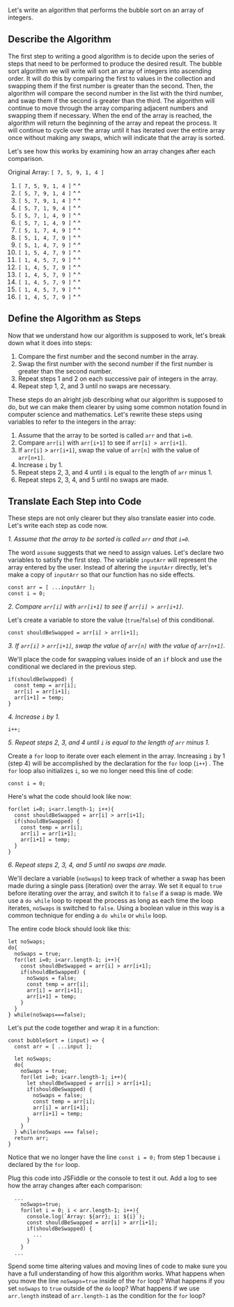 Let's write an algorithm that performs the bubble sort on an array of integers.

## Describe the Algorithm

The first step to writing a good algorithm is to decide upon the series of steps that need to be performed to produce the desired result. The bubble sort algorithm we will write will sort an array of integers into ascending order. It will do this by comparing the first to values in the collection and swapping them if the first number is greater than the second. Then, the algorithm will compare the second number in the list with the third number, and swap them if the second is greater than the third. The algorithm will continue to move through the array comparing adjacent numbers and swapping them if necessary. When the end of the array is reached, the algorithm will return the beginning of the array and repeat the process. It will continue to cycle over the array until it has iterated over the entire array once without making any swaps, which will indicate that the array is sorted.

Let's see how this works by examining how an array changes after each comparison.

Original Array: `[ 7, 5, 9, 1, 4 ]`

1. `[ 7, 5, 9, 1, 4 ]`
      ^  ^
2. `[ 5, 7, 9, 1, 4 ]`
         ^  ^
3. `[ 5, 7, 9, 1, 4 ]`
            ^  ^
4. `[ 5, 7, 1, 9, 4 ]`
               ^  ^
5. `[ 5, 7, 1, 4, 9 ]`
      ^  ^
6. `[ 5, 7, 1, 4, 9 ]`
         ^  ^
7. `[ 5, 1, 7, 4, 9 ]`
            ^  ^
8. `[ 5, 1, 4, 7, 9 ]`
               ^  ^
9. `[ 5, 1, 4, 7, 9 ]`
      ^  ^
10. `[ 1, 5, 4, 7, 9 ]`
          ^  ^
11. `[ 1, 4, 5, 7, 9 ]`
             ^  ^
12. `[ 1, 4, 5, 7, 9 ]`
                ^  ^
13. `[ 1, 4, 5, 7, 9 ]`
       ^  ^
14. `[ 1, 4, 5, 7, 9 ]`
          ^  ^
15. `[ 1, 4, 5, 7, 9 ]`
             ^  ^
16. `[ 1, 4, 5, 7, 9 ]`
                ^  ^

## Define the Algorithm as Steps

Now that we understand how our algorithm is supposed to work, let's break down what it does into steps:

1. Compare the first number and the second number in the array.
2. Swap the first number with the second number if the first number is greater than the second number.
3. Repeat steps 1 and 2 on each successive pair of integers in the array.
4. Repeat step 1, 2, and 3 until no swaps are necessary.

These steps do an alright job describing what our algorithm is supposed to do, but we can make them clearer by using some common notation found in computer science and mathematics. Let's rewrite these steps using variables to refer to the integers in the array:

1. Assume that the array to be sorted is called `arr` and that `i=0`.
2. Compare `arr[i]` with `arr[i+1]` to see if `arr[i] > arr[i+1]`.
3. If `arr[i]` > `arr[i+1]`, swap the value of `arr[n]` with the value of `arr[n+1]`.
4. Increase `i` by 1.
5. Repeat steps 2, 3, and 4 until `i` is equal to the length of `arr` minus 1.
6. Repeat steps 2, 3, 4, and 5 until no swaps are made.

## Translate Each Step into Code

These steps are not only clearer but they also translate easier into code. Let's write each step as code now.

_1. Assume that the array to be sorted is called `arr` and that `i=0`._

The word `assume` suggests that we need to assign values. Let's declare two variables to satisfy the first step. The variable `inputArr` will represent the array entered by the user. Instead of altering the `inputArr` directly, let's make a copy of `inputArr` so that our function has no side effects.

```
const arr = [ ...inputArr ];
const i = 0;
```

_2. Compare `arr[i]` with `arr[i+1]` to see if `arr[i] > arr[i+1]`._

Let's create a variable to store the value (`true`/`false`) of this conditional.

```
const shouldBeSwapped = arr[i] > arr[i+1];
```

_3. If `arr[i]` > `arr[i+1]`, swap the value of `arr[n]` with the value of `arr[n+1]`._

We'll place the code for swapping values inside of an `if` block and use the conditional we declared in the previous step.

```
if(shouldBeSwapped) {
  const temp = arr[i];
  arr[i] = arr[i+1];
  arr[i+1] = temp;
}
```
_4. Increase `i` by 1._

```
i++;
```

_5. Repeat steps 2, 3, and 4 until `i` is equal to the length of `arr` minus 1._

Create a `for` loop to iterate over each element in the array. Increasing `i` by 1 (step 4) will be accomplished by the declaration for the `for` loop (`i++`) . The `for` loop also initializes `i`, so we no longer need this line of code:

```
const i = 0;
```

Here's what the code should look like now:

```
for(let i=0; i<arr.length-1; i++){
  const shouldBeSwapped = arr[i] > arr[i+1];
  if(shouldBeSwapped) {
    const temp = arr[i];
    arr[i] = arr[i+1];
    arr[i+1] = temp;
  }
}
```

_6. Repeat steps 2, 3, 4, and 5 until no swaps are made._

We'll declare a variable (`noSwaps`) to keep track of whether a swap has been made during a single pass (iteration) over the array. We set it equal to `true` before iterating over the array, and switch it to `false` if a swap is made. We use a `do while` loop to repeat the process as long as each time the loop iterates, `noSwaps` is switched to `false`. Using a boolean value in this way is a common technique for ending a `do while` or `while` loop.

The entire code block should look like this:

```
let noSwaps;
do{
  noSwaps = true;
  for(let i=0; i<arr.length-1; i++){
    const shouldBeSwapped = arr[i] > arr[i+1];
    if(shouldBeSwapped) {
      noSwaps = false;
      const temp = arr[i];
      arr[i] = arr[i+1];
      arr[i+1] = temp;
    }
  }
} while(noSwaps===false);
```


Let's put the code together and wrap it in a function:

```
const bubbleSort = (input) => {
  const arr = [ ...input ];

  let noSwaps;
  do{
    noSwaps = true;
    for(let i=0; i<arr.length-1; i++){
      let shouldBeSwapped = arr[i] > arr[i+1];
      if(shouldBeSwapped) {
        noSwaps = false;
        const temp = arr[i];
        arr[i] = arr[i+1];
        arr[i+1] = temp;
      }
    }
  } while(noSwaps === false);
  return arr;
}
```

Notice that we no longer have the line `const i = 0;` from step 1 because `i` declared by the `for` loop.


Plug this code into JSFiddle or the console to test it out. Add a log to see how the array changes after each comparison:

```
  ...
    noSwaps=true;
    for(let i = 0; i < arr.length-1; i++){
      console.log(`Array: ${arr}; i: ${i}`);
      const shouldBeSwapped = arr[i] > arr[i+1];
      if(shouldBeSwapped) {
        ...
      }
    }
  ...
```

Spend some time altering values and moving lines of code to make sure you have a full understanding of how this algorithm works. What happens when you move the line `noSwaps=true` inside of the `for` loop? What happens if you set `noSwaps` to `true` outside of the `do` loop? What happens if we use `arr.length` instead of `arr.length-1` as the condition for the `for` loop?
